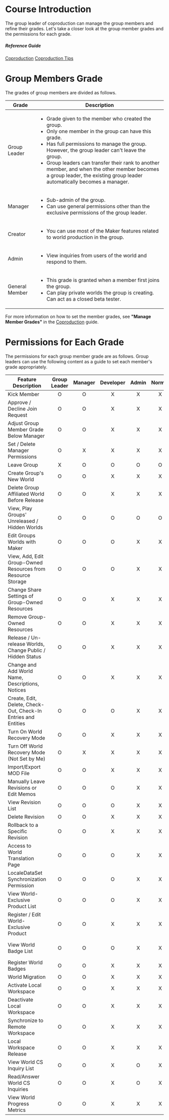 # Course Introduction
The group leader of coproduction can manage the group members and refine their grades. 
Let's take a closer look at the group member grades and the permissions for each grade.

##### Reference Guide
[Coproduction](/docs/?postId=670{\"target\":\"_self\"})
[Coproduction Tips](/docs/?postId=766{\"target\":\"_self\"})

# Group Members Grade
The grades of group members are divided as follows.

| Grade | Description |
| --- | --- |
| Group Leader | <ul> <li>Grade given to the member who created the group.</li> <li>Only one member in the group can have this grade.</li> <li>Has full permissions to manage the group. However, the group leader can't leave the group.</li> <li>Group leaders can transfer their rank to another member, and when the other member becomes a group leader, the existing group leader automatically becomes a manager.</ul> |
| Manager | <ul> <li>Sub-admin of the group.</li> <li>Can use general permissions other than the exclusive permissions of the group leader.</li></ul> |
| Creator | <ul> <li>You can use most of the Maker features related to world production in the group.</li></ul> |
| Admin | <ul> <li>View inquiries from users of the world and respond to them. </li></ul> |
| General Member | <ul> <li>This grade is granted when a member first joins the group.</li> <li>Can play private worlds the group is creating. Can act as a closed beta tester.</li></ul> |

For more information on how to set the member grades, see **\"Manage Member Grades\"** in the [Coproduction](/docs/?postId=670{\"target\":\"_self\"}) guide.

# Permissions for Each Grade
The permissions for each group member grade are as follows.
Group leaders can use the following content as a guide to set each member's grade appropriately.

| Feature Description | Group Leader | Manager | Developer | Admin | Normal | Reference Guide | 
| --- | :---: | :---: | :---: | :---: | :---: | :---: |
| Kick Member | O | O | X | X |  X | @cols=1:@rows=9:[Coproduction](/docs/?postId=670{"target":"_self"}) |
| Approve / Decline Join Request | O | O | X | X | X | 
| Adjust Group Member Grade Below Manager | O | O | X | X | X | 
| Set / Delete Manager Permissions | O | X | X | X |X | 
| Leave Group | X | O | O | O | O | 
| Create Group's New World | O | O | X | X  |X | 
| Delete Group Affiliated World Before Release | O | O | X |  X |X | 
| View, Play Groups' Unreleased / Hidden Worlds | O | O | O | O |O | 
| Edit Groups Worlds with Maker | O | O | O | X | X | 
| View, Add, Edit Group-Owned Resources from Resource Storage | O | O | O | X |X | @cols=1:@rows=3:[Managing Resources](/docs/?postId=690{"target":"_self"}) | 
| Change Share Settings of Group-Owned Resources | O | O | X | X |X | 
| Remove Group-Owned Resources | O | O | X | X | X | 
| Release / Un-release Worlds, <br>Change Public / Hidden Status | O | O | X | X |X | @cols=1:@rows=3:- | 
| Change and Add World Name, Descriptions, Notices | O | O | X | X |X | 
| Create, Edit, Delete, Check-Out, Check-In Entries and Entities | O | O | O | X |X | 
| Turn On World Recovery Mode | O | O | X | X | X | @cols=1:@rows=2:[Coproduction](/docs/?postId=670{"target":"_self"}) | 
| Turn Off World Recovery Mode <br>(Not Set by Me) | O | X | X | X |X | 
| Import/Export MOD File | O | O | X | X |X | [Coproduction Tips](/docs/?postId=766{"target":"_self"}) |
| Manually Leave Revisions or Edit Memos | O | O | O | X | X | @cols=1:@rows=4:[Loading and Managing Your Worlds](/docs/?postId=213{"target":"_self"}) | 
| View Revision List | O | O | O | X |X | 
| Delete Revision | O | O | X | X |X | 
| Rollback to a Specific Revision | O | O | X | X |X | 
| Access to World Translation Page | O | O | O | X |X | [Translating World Information, Badges, and Products](/docs/?postId=971{"target":"_self"}) |
|LocaleDataSet Synchronization Permission| O | O | O | X |X | [LocaleDataSet](/docs/?postId=1120{"target":"_self"})|
| View World-Exclusive Product List | O | O | O | X |X | @cols=1:@rows=2:[Registering Products](/docs/?postId=581{"target":"_self"}) <br>[Product Management](/docs/?postId=658{"target":"_self"}) |
| Register / Edit World-Exclusive Product | O | O | X | X |X | 
| View World Badge List | O | O | O | X |X | @cols=1:@rows=2:[Badge Registration](/docs/?postId=656{"target":"_self"}) <br>[Badge Management](/docs/?postId=663{"target":"_self"}) |
| Register World Badges | O | O | X |X | X | 
| World Migration | O | O | X | X |X | - | 
| Activate Local Workspace | O | O | X | X |X | @cols=1:@rows=4:[LocalWorkspace](/docs/?postId=1165{"target":"_blank"}) | 
| Deactivate Local Workspace | O | O | X | X |X | 
| Synchronize to Remote Workspace | O | O | X | X |X | 
| Local Workspace Release | O | O | X | X |X |
| View World CS Inquiry List | O | O | X | O |X |@cols=1:@rows=3: - | 
| Read/Answer World CS Inquiries | O | O | X | O | X |
| View World Progress Metrics | O | O | X | X | X |